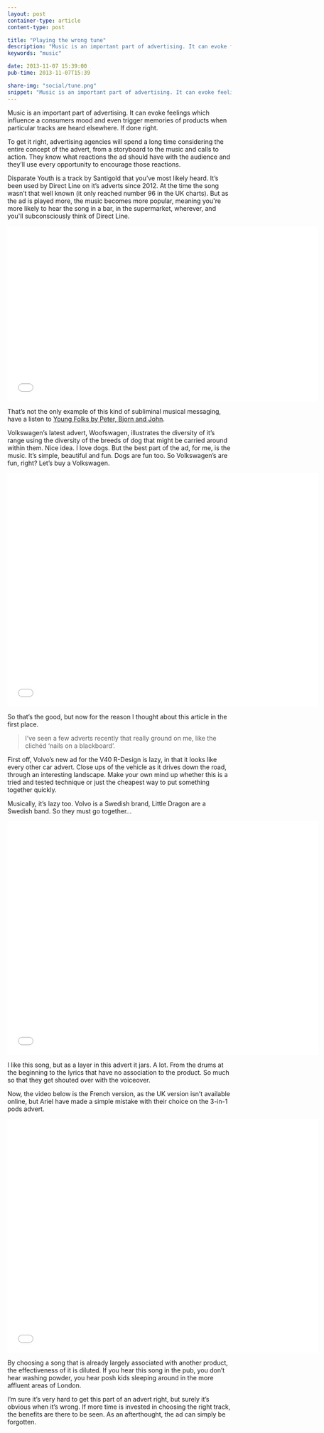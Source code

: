 ```yaml
---
layout: post
container-type: article
content-type: post

title: "Playing the wrong tune"
description: "Music is an important part of advertising. It can evoke feelings which influence a consumers mood and even trigger memories of products when particular tracks are heard elsewhere. If done right."
keywords: "music"

date: 2013-11-07 15:39:00
pub-time: 2013-11-07T15:39

share-img: "social/tune.png"
snippet: "Music is an important part of advertising. It can evoke feelings which influence a consumers mood."
---
```


Music is an important part of advertising. It can evoke feelings which influence a consumers mood and even trigger memories of products when particular tracks are heard elsewhere. If done right.

To get it right, advertising agencies will spend a long time considering the entire concept of the advert, from a storyboard to the music and calls to action. They know what reactions the ad should have with the audience and they&rsquo;ll use every opportunity to encourage those reactions.

Disparate Youth is a track by Santigold that you&rsquo;ve most likely heard. It&rsquo;s been used by Direct Line on it&rsquo;s adverts since 2012. At the time the song wasn&rsquo;t that well known (it only reached number 96 in the UK charts). But as the ad is played more, the music becomes more popular, meaning you're more likely to hear the song in a bar, in the supermarket, wherever, and you'll subconsciously think of Direct Line.

<div class="media__video">
	<iframe width="700" height="394" src="//www.youtube.com/embed/-N33AjS5dvs?rel=0" frameborder="0" allowfullscreen></iframe>
</div>

That&rsquo;s not the only example of this kind of subliminal musical messaging, have a listen to [Young Folks by Peter, Bjorn and John](http://www.youtube.com/watch?v=51V1VMkuyx0).

Volkswagen&rsquo;s latest advert, Woofswagen, illustrates the diversity of it&rsquo;s range using the diversity of the breeds of dog that might be carried around within them. Nice idea. I love dogs. But the best part of the ad, for me, is the music. It&rsquo;s simple, beautiful and fun. Dogs are fun too. So Volkswagen&rsquo;s are fun, right? Let&rsquo;s buy a Volkswagen.

<div class="media__video">
	<iframe width="700" height="525" src="//www.youtube.com/embed/65Rrl6Lka18?rel=0" frameborder="0" allowfullscreen></iframe>
</div>

So that&rsquo;s the good, but now for the reason I thought about this article in the first place.

> I&rsquo;ve seen a few adverts recently that really ground on me, like the clich&eacute;d &lsquo;nails on a blackboard&rsquo;.

First off, Volvo&rsquo;s new ad for the V40 R-Design is lazy, in that it looks like every other car advert. Close ups of the vehicle as it drives down the road, through an interesting landscape. Make your own mind up whether this is a tried and tested technique or just the cheapest way to put something together quickly. 

Musically, it&rsquo;s lazy too. Volvo is a Swedish brand, Little Dragon are a Swedish band. So they must go together...

<div class="media__video">
	<iframe width="700" height="525" src="//www.youtube.com/embed/3iVns7YSNmk?rel=0" frameborder="0" allowfullscreen></iframe>
</div>

I like this song, but as a layer in this advert it jars. A lot. From the drums at the beginning to the lyrics that have no association to the product. So much so that they get shouted over with the voiceover.

Now, the video below is the French version, as the UK version isn&rsquo;t available online, but Ariel have made a simple mistake with their choice on the 3-in-1 pods advert.

<div class="media__video">
	<iframe width="700" height="525" src="//www.youtube.com/embed/a8lDmLDpfHQ?rel=0" frameborder="0" allowfullscreen></iframe>
</div>

By choosing a song that is already largely associated with another product, the effectiveness of it is diluted. If you hear this song in the pub, you don&rsquo;t hear washing powder, you hear posh kids sleeping around in the more affluent areas of London.

I&rsquo;m sure it&rsquo;s very hard to get this part of an advert right, but surely it&rsquo;s obvious when it&rsquo;s wrong. If more time is invested in choosing the right track, the benefits are there to be seen. As an afterthought, the ad can simply be forgotten.